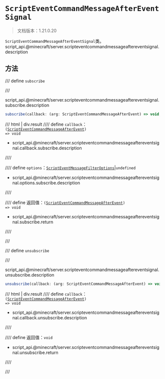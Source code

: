 # `ScriptEventCommandMessageAfterEventSignal`

> 文档版本：1.21.0.20

`ScriptEventCommandMessageAfterEventSignal`类。script_api.@minecraft/server.scripteventcommandmessageaftereventsignal.description

## 方法

/// define
`subscribe`


///

script_api.@minecraft/server.scripteventcommandmessageaftereventsignal.subscribe.description

```js
subscribe(callback: (arg: ScriptEventCommandMessageAfterEvent) => void, options?: ScriptEventMessageFilterOptions): (arg: ScriptEventCommandMessageAfterEvent) => void
```

/// html | div.result
//// define
`callback`：<code>(<a href="../scripteventcommandmessageafterevent/">ScriptEventCommandMessageAfterEvent</a>) =&gt; void</code>

- script_api.@minecraft/server.scripteventcommandmessageaftereventsignal.callback.subscribe.description


////

//// define
`options`：[`ScriptEventMessageFilterOptions`](./scripteventmessagefilteroptions.md)|`undefined`

- script_api.@minecraft/server.scripteventcommandmessageaftereventsignal.options.subscribe.description


////

//// define
返回值：<code>(<a href="../scripteventcommandmessageafterevent/">ScriptEventCommandMessageAfterEvent</a>) =&gt; void</code>

- script_api.@minecraft/server.scripteventcommandmessageaftereventsignal.subscribe.return


////

///


/// define
`unsubscribe`


///

script_api.@minecraft/server.scripteventcommandmessageaftereventsignal.unsubscribe.description

```js
unsubscribe(callback: (arg: ScriptEventCommandMessageAfterEvent) => void): void
```

/// html | div.result
//// define
`callback`：<code>(<a href="../scripteventcommandmessageafterevent/">ScriptEventCommandMessageAfterEvent</a>) =&gt; void</code>

- script_api.@minecraft/server.scripteventcommandmessageaftereventsignal.callback.unsubscribe.description


////

//// define
返回值：`void`

- script_api.@minecraft/server.scripteventcommandmessageaftereventsignal.unsubscribe.return


////

///

